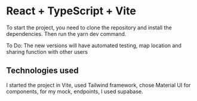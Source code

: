 # React + TypeScript + Vite

To start the project, you need to clone the repository and install the dependencies. Then run the yarn dev command.

To Do: The new versions will have automated testing, map location and sharing function with other users

## Technologies used

I started the project in Vite, used Tailwind framework, chose Material UI for components, for my mock, endpoints, I used supabase.

